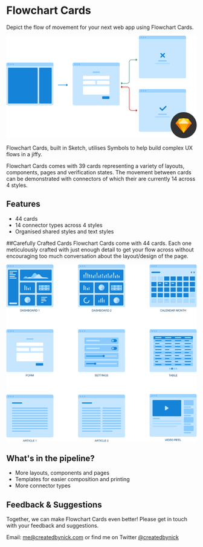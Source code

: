 # Flowchart Cards

Depict the flow of movement for your next web app using Flowchart Cards.

![Flowchart Cards examples](images/preview.png)

Flowchart Cards, built in Sketch, utilises Symbols to help build complex UX flows in a jiffy.

Flowchart Cards comes with 39 cards representing a variety of layouts, components, pages and verification states. The movement between cards can be demonstrated with connectors of which their are currently 14 across 4 styles.

## Features

- 44 cards
- 14 connector types across 4 styles
- Organised shared styles and text styles

##Carefully Crafted Cards
Flowchart Cards come with 44 cards. Each one meticulously crafted with just enough detail to get your flow across without encouraging too much conversation about the layout/design of the page.

![Flowchart Cards examples](images/card-preview.png)

## What's in the pipeline?

- More layouts, components and pages
- Templates for easier composition and printing
- More connector types

## Feedback & Suggestions

Together, we can make Flowchart Cards even better! Please get in touch with your feedback and suggestions.

Email: me@createdbynick.com or find me on Twitter [@createdbynick](https://twitter.com/createdbynick)
